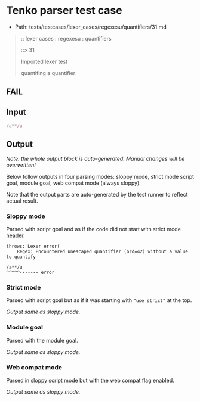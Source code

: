 # Tenko parser test case

- Path: tests/testcases/lexer_cases/regexesu/quantifiers/31.md

> :: lexer cases : regexesu : quantifiers
>
> ::> 31
>
> Imported lexer test
>
> quantifing a quantifier

## FAIL

## Input

`````js
/a**/u
`````

## Output

_Note: the whole output block is auto-generated. Manual changes will be overwritten!_

Below follow outputs in four parsing modes: sloppy mode, strict mode script goal, module goal, web compat mode (always sloppy).

Note that the output parts are auto-generated by the test runner to reflect actual result.

### Sloppy mode

Parsed with script goal and as if the code did not start with strict mode header.

`````
throws: Lexer error!
    Regex: Encountered unescaped quantifier (ord=42) without a value to quantify

/a**/u
^^^^^------- error
`````

### Strict mode

Parsed with script goal but as if it was starting with `"use strict"` at the top.

_Output same as sloppy mode._

### Module goal

Parsed with the module goal.

_Output same as sloppy mode._

### Web compat mode

Parsed in sloppy script mode but with the web compat flag enabled.

_Output same as sloppy mode._
